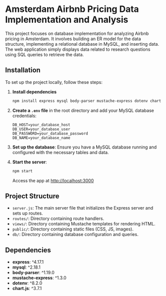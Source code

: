# Amsterdam Airbnb Pricing Data Implementation and Analysis
This project focuses on database implementation for analyzing Airbnb pricing in Amsterdam. It involves building an ER model for the data structure, implementing a relational database in MySQL, and inserting data. The web application simply displays data related to research questions using SQL queries to retrieve the data.

## Installation

To set up the project locally, follow these steps:

1. **Install dependencies**
    ```bash
    npm install express mysql body-parser mustache-express dotenv chart.js
    ```

2. **Create a `.env` file** in the root directory and add your MySQL database credentials:
    ```plaintext
    DB_HOST=your_database_host
    DB_USER=your_database_user
    DB_PASSWORD=your_database_password
    DB_NAME=your_database_name
    ```

3. **Set up the database**: Ensure you have a MySQL database running and configured with the necessary tables and data.

4. **Start the server**:
    ```bash
    npm start
    ```
    Access the app at [http://localhost:3000](http://localhost:3000)


## Project Structure

- `server.js`: The main server file that initializes the Express server and sets up routes.
- `routes/`: Directory containing route handlers.
- `views/`: Directory containing Mustache templates for rendering HTML.
- `public/`: Directory containing static files (CSS, JS, images).
- `db/`: Directory containing database configuration and queries.

## Dependencies
- **express**: ^4.17.1
- **mysql**: ^2.18.1
- **body-parser**: ^1.19.0
- **mustache-express**: ^1.3.0
- **dotenv**: ^8.2.0
- **chart.js**: ^3.7.1
